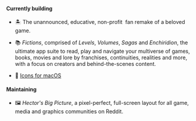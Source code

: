 #### Currently building  
  

- 🏝️ The unannounced, educative, non-profit  fan remake of a beloved game.
  

- 📚 _Fictions_, comprised of _Levels_, _Volumes_, _Sagas_ and _Enchiridion_, the ultimate app suite to read, play and navigate your multiverse of games, books, movies and lore by franchises, continuities, realities and more, with a focus on creators and behind-the-scenes content.

- 💎 [Icons for macOS](https://macosicons.com/#/u/hectorlizard)
  

#### Maintaining  
  

- 🖼️ _Hector's Big Picture_, a pixel-perfect, full-screen layout for all game, media and graphics communities on Reddit.  
